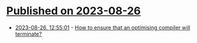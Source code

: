 # [Published on 2023-08-26](index.md)

* [2023-08-26, 12:55:01](https://lobste.rs/s/nhbxj7/how_ensure_optimising_compiler_will) - [How to ensure that an optimising compiler will terminate?](https://langdev.stackexchange.com/questions/2812/how-to-ensure-that-an-optimising-compiler-will-terminate)
